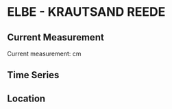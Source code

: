 # ELBE - KRAUTSAND REEDE

## Current Measurement

Current measurement: <Value topic="rivers/pegel-online/ELBE/KRAUTSAND REEDE/measurementValue"/> cm

## Time Series

<TimeSeries topic="rivers/pegel-online/ELBE/KRAUTSAND REEDE/measurementValue" period="week" />

## Location

<WorldMap>
  <Marker lat="53.7547049546393" lon="9.39118697619361" labelTopic="rivers/pegel-online/ELBE/KRAUTSAND REEDE" />
</WorldMap>

